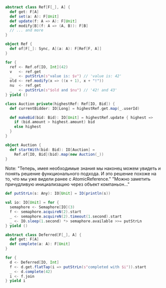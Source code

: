 ```scala
abstract class Ref[F[_], A] {
  def get: F[A]
  def set(a: A): F[Unit]
  def update(f: A => A): F[Unit]
  def modify[B](f: A => (A, B)): F[B]
  // ... and more
}

object Ref {
  def of[F[_]: Sync, A](a: A): F[Ref[F, A]]
}
```
```scala
for {
  ref <- Ref.of[IO, Int](42)
  v   <- ref.get
  _   <- putStrLn(s"value is: $v") // 'value is: 42'
  old <- ref.modify(x => ((x + 1), x + "!"))
  nu  <- ref.get
  _   <- putStrLn(s"$old and $nu") // '42! and 43'
} yield ()
```
<!-- .element: class="fragment" data-fragment-index="1" -->


```scala
class Auction private(highestRef: Ref[IO, Bid]) {
  def currentBidder: IO[Long] = highestRef.get.map(_.userId)

  def makeBid(bid: Bid): IO[Unit] = highestRef.update { highest =>
    if (bid.amount > highest.amount) bid
    else highest
  }
}

object Auction {
  def startWith(bid: Bid): IO[Auction] =
    Ref.of[IO, Bid](bid).map(new Auction(_))
}
```

Note: "Теперь, имея необходимые знания мы наконец можем увидеть и понять решение функционального подхода. И это решение похоже на то, что мы уже видели ранее с AtomicReference."
"Можно заметить причудливую инициализацию через объект компаньон..."


```scala
def putStrLn(s: Any): IO[Unit] = IO(println(s))

val io: IO[Unit] = for {
  semaphore <- Semaphore[IO](3)
  f <- semaphore.acquireN(2).start
  _ <- semaphore.acquireN(2).timeout(1.second).start
  _ <- IO.sleep(1.second) *> semaphore.available >>= putStrLn
} yield ()
```


```scala
abstract class Deferred[F[_], A] {    
  def get: F[A]    
  def complete(a: A): F[Unit]
}
```
```scala
for {    
  d <- Deferred[IO, Int]
  f <- d.get.flatTap(i => putStrLn(s"completed with $i")).start
  _ <- d.complete(42)
  i <- f.join
} yield i
```
<!-- .element: class="fragment" data-fragment-index="1" -->
